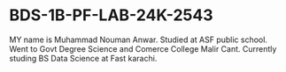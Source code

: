 # BDS-1B-PF-LAB-24K-2543
MY name is Muhammad Nouman Anwar.
Studied at ASF public school.
Went to Govt Degree Science and Comerce College Malir Cant.
Currently studing BS Data Science at Fast karachi.
